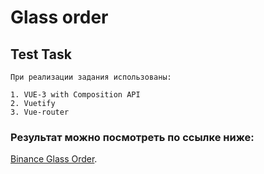 # Glass order

## Test Task

```
При реализации задания использованы:

1. VUE-3 with Composition API
2. Vuetify
3. Vue-router

```

### Результат можно посмотреть по ссылке ниже:
[Binance Glass Order](https://lugzan151892.github.io/binance-glass-order/).
